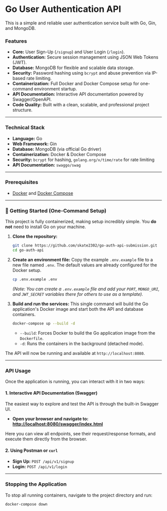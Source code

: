# Go User Authentication API

This is a simple and reliable user authentication service built with Go, Gin, and MongoDB. 

### Features

-   **Core:** User Sign-Up (`/signup`) and User Login (`/login`).
-   **Authentication:** Secure session management using JSON Web Tokens (JWT).
-   **Database:** MongoDB for flexible and scalable data storage.
-   **Security:** Password hashing using `bcrypt` and abuse prevention via IP-based rate limiting.
-   **Containerization:** Full Docker and Docker Compose setup for one-command environment startup.
-   **API Documentation:** Interactive API documentation powered by Swagger/OpenAPI.
-   **Code Quality:** Built with a clean, scalable, and professional project structure.

---

### Technical Stack

-   **Language:** Go
-   **Web Framework:** Gin
-   **Database:** MongoDB (via official Go driver)
-   **Containerization:** Docker & Docker Compose
-   **Security:** `bcrypt` for hashing, `golang.org/x/time/rate` for rate limiting
-   **API Documentation:** `swaggo/swag`

---

### Prerequisites

-   [Docker](https://www.docker.com/) and [Docker Compose](https://docs.docker.com/compose/)

---

### 🚀 Getting Started (One-Command Setup)

This project is fully containerized, making setup incredibly simple. You **do not** need to install Go on your machine.

1.  **Clone the repository:**
    ```bash
    git clone https://github.com/skate2302/go-auth-api-submission.git
    cd go-auth-api
    ```

2.  **Create an environment file:**
    Copy the example `.env.example` file to a new file named `.env`. The default values are already configured for the Docker setup.
    ```bash
    cp .env.example .env
    ```
    *(Note: You can create a `.env.example` file and add your `PORT`, `MONGO_URI`, and `JWT_SECRET` variables there for others to use as a template).*

3.  **Build and run the services:**
    This single command will build the Go application's Docker image and start both the API and database containers.
    ```bash
    docker-compose up --build -d
    ```
    -   `--build`: Forces Docker to build the Go application image from the `Dockerfile`.
    -   `-d`: Runs the containers in the background (detached mode).

The API will now be running and available at `http://localhost:8080`.

---

### API Usage

Once the application is running, you can interact with it in two ways:

#### 1. Interactive API Documentation (Swagger)

The easiest way to explore and test the API is through the built-in Swagger UI.

-   **Open your browser and navigate to:** [**http://localhost:8080/swagger/index.html**](http://localhost:8080/swagger/index.html)

Here you can view all endpoints, see their request/response formats, and execute them directly from the browser.

#### 2. Using Postman or `curl`

-   **Sign Up:** `POST /api/v1/signup`
-   **Login:** `POST /api/v1/login`

---

### Stopping the Application

To stop all running containers, navigate to the project directory and run:
```bash
docker-compose down
```
